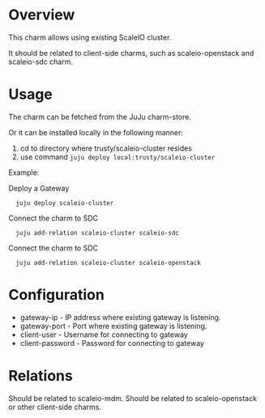 # Overview

This charm allows using existing ScaleIO cluster.

It should be related to client-side charms, such as scaleio-openstack
and scaleio-sdc charm.

# Usage

The charm can be fetched from the JuJu charm-store.

Or it can be installed locally in the following manner:

1. cd to directory where trusty/scaleio-cluster resides
2. use command ```juju deploy local:trusty/scaleio-cluster```

Example:

  Deploy a Gateway
  ```
    juju deploy scaleio-cluster
  ```

  Connect the charm to SDC
  ```
    juju add-relation scaleio-cluster scaleio-sdc
  ```

  Connect the charm to SDC
  ```
    juju add-relation scaleio-cluster scaleio-openstack
  ```

# Configuration

* gateway-ip - IP address where existing gateway is listening.
* gateway-port - Port where existing gateway is listening.
* client-user - Username for connecting to gateway
* client-password - Password for connecting to gateway

# Relations

Should be related to scaleio-mdm.
Should be related to scaleio-openstack or other client-side charms.
